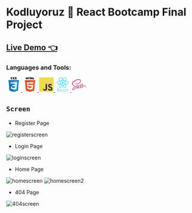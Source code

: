 # Kodluyoruz &#128640; React Bootcamp Final Project

## [Live Demo &#128072;](https://react-chat-app-hediyeyldrm.netlify.app/login)

### Languages and Tools:

<p align="left"> <a href="https://www.w3schools.com/css/" target="_blank" rel="noreferrer"> <img src="https://raw.githubusercontent.com/devicons/devicon/master/icons/css3/css3-original-wordmark.svg" alt="css3" width="40" height="40"/> </a> <a href="https://www.w3.org/html/" target="_blank" rel="noreferrer"> <img src="https://raw.githubusercontent.com/devicons/devicon/master/icons/html5/html5-original-wordmark.svg" alt="html5" width="40" height="40"/> </a> <a href="https://developer.mozilla.org/en-US/docs/Web/JavaScript" target="_blank" rel="noreferrer"> <img src="https://raw.githubusercontent.com/devicons/devicon/master/icons/javascript/javascript-original.svg" alt="javascript" width="40" height="40"/> </a> <a href="https://reactjs.org/" target="_blank" rel="noreferrer"> <img src="https://raw.githubusercontent.com/devicons/devicon/master/icons/react/react-original-wordmark.svg" alt="react" width="40" height="40"/> </a> <a href="https://sass-lang.com" target="_blank" rel="noreferrer"> <img src="https://raw.githubusercontent.com/devicons/devicon/master/icons/sass/sass-original.svg" alt="sass" width="40" height="40"/> </a> </p>

## `Screen`

- Register Page

![registerscreen](https://user-images.githubusercontent.com/49349272/201485808-36b8153b-0823-4e5b-afb4-751d0813fbc3.png)

- Login Page

![loginscreen](https://user-images.githubusercontent.com/49349272/201485895-5f26ee84-eb10-4094-b802-498d961870a2.png)

- Home Page

![homescreen](https://user-images.githubusercontent.com/49349272/201485966-58a599f9-f088-4e4f-884d-6d706b89bd71.png)
![homescreen2](https://user-images.githubusercontent.com/49349272/201485992-5341ef7b-e955-4386-a49d-37db627aa2a4.png)

- 404 Page

![404screen](https://user-images.githubusercontent.com/49349272/201485923-ff547796-29ac-4d6d-8d78-69d994ca9417.png)
